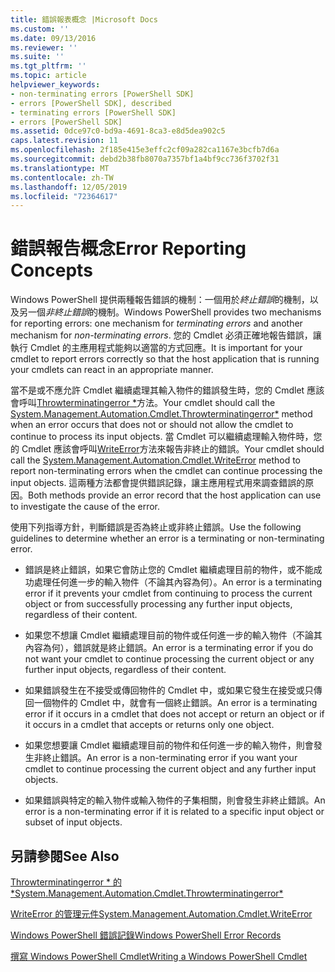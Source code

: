 ```yaml
---
title: 錯誤報表概念 |Microsoft Docs
ms.custom: ''
ms.date: 09/13/2016
ms.reviewer: ''
ms.suite: ''
ms.tgt_pltfrm: ''
ms.topic: article
helpviewer_keywords:
- non-terminating errors [PowerShell SDK]
- errors [PowerShell SDK], described
- terminating errors [PowerShell SDK]
- errors [PowerShell SDK]
ms.assetid: 0dce97c0-bd9a-4691-8ca3-e8d5dea902c5
caps.latest.revision: 11
ms.openlocfilehash: 2f185e415e3effc2cf09a282ca1167e3bcfb7d6a
ms.sourcegitcommit: debd2b38fb8070a7357bf1a4bf9cc736f3702f31
ms.translationtype: MT
ms.contentlocale: zh-TW
ms.lasthandoff: 12/05/2019
ms.locfileid: "72364617"
---
```

# <a name="error-reporting-concepts"></a><span data-ttu-id="1db95-102">錯誤報告概念</span><span class="sxs-lookup"><span data-stu-id="1db95-102">Error Reporting Concepts</span></span>

<span data-ttu-id="1db95-103">Windows PowerShell 提供兩種報告錯誤的機制：一個用於*終止錯誤*的機制，以及另一個*非終止錯誤*的機制。</span><span class="sxs-lookup"><span data-stu-id="1db95-103">Windows PowerShell provides two mechanisms for reporting errors: one mechanism for *terminating errors* and another mechanism for *non-terminating errors*.</span></span> <span data-ttu-id="1db95-104">您的 Cmdlet 必須正確地報告錯誤，讓執行 Cmdlet 的主應用程式能夠以適當的方式回應。</span><span class="sxs-lookup"><span data-stu-id="1db95-104">It is important for your cmdlet to report errors correctly so that the host application that is running your cmdlets can react in an appropriate manner.</span></span>

<span data-ttu-id="1db95-105">當不是或不應允許 Cmdlet 繼續處理其輸入物件的錯誤發生時，您的 Cmdlet 應該會呼叫[Throwterminatingerror \*](/dotnet/api/System.Management.Automation.Cmdlet.ThrowTerminatingError)方法。</span><span class="sxs-lookup"><span data-stu-id="1db95-105">Your cmdlet should call the [System.Management.Automation.Cmdlet.Throwterminatingerror\*](/dotnet/api/System.Management.Automation.Cmdlet.ThrowTerminatingError) method when an error occurs that does not or should not allow the cmdlet to continue to process its input objects.</span></span> <span data-ttu-id="1db95-106">當 Cmdlet 可以繼續處理輸入物件時，您的 Cmdlet 應該會呼叫[WriteError](/dotnet/api/System.Management.Automation.Cmdlet.WriteError)方法來報告非終止的錯誤。</span><span class="sxs-lookup"><span data-stu-id="1db95-106">Your cmdlet should call the [System.Management.Automation.Cmdlet.WriteError](/dotnet/api/System.Management.Automation.Cmdlet.WriteError) method to report non-terminating errors when the cmdlet can continue processing the input objects.</span></span> <span data-ttu-id="1db95-107">這兩種方法都會提供錯誤記錄，讓主應用程式用來調查錯誤的原因。</span><span class="sxs-lookup"><span data-stu-id="1db95-107">Both methods provide an error record that the host application can use to investigate the cause of the error.</span></span>

<span data-ttu-id="1db95-108">使用下列指導方針，判斷錯誤是否為終止或非終止錯誤。</span><span class="sxs-lookup"><span data-stu-id="1db95-108">Use the following guidelines to determine whether an error is a terminating or non-terminating error.</span></span>

- <span data-ttu-id="1db95-109">錯誤是終止錯誤，如果它會防止您的 Cmdlet 繼續處理目前的物件，或不能成功處理任何進一步的輸入物件（不論其內容為何）。</span><span class="sxs-lookup"><span data-stu-id="1db95-109">An error is a terminating error if it prevents your cmdlet from continuing to process the current object or from successfully processing any further input objects, regardless of their content.</span></span>

- <span data-ttu-id="1db95-110">如果您不想讓 Cmdlet 繼續處理目前的物件或任何進一步的輸入物件（不論其內容為何），錯誤就是終止錯誤。</span><span class="sxs-lookup"><span data-stu-id="1db95-110">An error is a terminating error if you do not want your cmdlet to continue processing the current object or any further input objects, regardless of their content.</span></span>

- <span data-ttu-id="1db95-111">如果錯誤發生在不接受或傳回物件的 Cmdlet 中，或如果它發生在接受或只傳回一個物件的 Cmdlet 中，就會有一個終止錯誤。</span><span class="sxs-lookup"><span data-stu-id="1db95-111">An error is a terminating error if it occurs in a cmdlet that does not accept or return an object or if it occurs in a cmdlet that accepts or returns only one object.</span></span>

- <span data-ttu-id="1db95-112">如果您想要讓 Cmdlet 繼續處理目前的物件和任何進一步的輸入物件，則會發生非終止錯誤。</span><span class="sxs-lookup"><span data-stu-id="1db95-112">An error is a non-terminating error if you want your cmdlet to continue processing the current object and any further input objects.</span></span>

- <span data-ttu-id="1db95-113">如果錯誤與特定的輸入物件或輸入物件的子集相關，則會發生非終止錯誤。</span><span class="sxs-lookup"><span data-stu-id="1db95-113">An error is a non-terminating error if it is related to a specific input object or subset of input objects.</span></span>

## <a name="see-also"></a><span data-ttu-id="1db95-114">另請參閱</span><span class="sxs-lookup"><span data-stu-id="1db95-114">See Also</span></span>

[<span data-ttu-id="1db95-115">Throwterminatingerror \* 的 \*</span><span class="sxs-lookup"><span data-stu-id="1db95-115">System.Management.Automation.Cmdlet.Throwterminatingerror\*</span></span>](/dotnet/api/System.Management.Automation.Cmdlet.ThrowTerminatingError)

[<span data-ttu-id="1db95-116">WriteError 的管理元件</span><span class="sxs-lookup"><span data-stu-id="1db95-116">System.Management.Automation.Cmdlet.WriteError</span></span>](/dotnet/api/System.Management.Automation.Cmdlet.WriteError)

[<span data-ttu-id="1db95-117">Windows PowerShell 錯誤記錄</span><span class="sxs-lookup"><span data-stu-id="1db95-117">Windows PowerShell Error Records</span></span>](./windows-powershell-error-records.md)

[<span data-ttu-id="1db95-118">撰寫 Windows PowerShell Cmdlet</span><span class="sxs-lookup"><span data-stu-id="1db95-118">Writing a Windows PowerShell Cmdlet</span></span>](./writing-a-windows-powershell-cmdlet.md)
